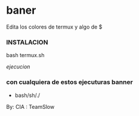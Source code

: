 # baner
Edita los colores de termux y algo de $


### INSTALACION ### 
bash termux.sh

*ejecucion* 
### con cualquiera de estos ejecuturas banner

- bash/sh/./





By: CIA : TeamSlow
